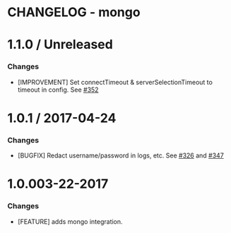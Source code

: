 # CHANGELOG - mongo

1.1.0 / Unreleased
==================
### Changes

* [IMPROVEMENT] Set connectTimeout & serverSelectionTimeout to timeout in config. See [#352][]

1.0.1 / 2017-04-24
==================
### Changes

* [BUGFIX] Redact username/password in logs, etc. See [#326][] and [#347][]

1.0.003-22-2017
==================

### Changes

* [FEATURE] adds mongo integration.

<!--- The following link definition list is generated by PimpMyChangelog --->
[#326]: https://github.com/DataDog/integrations-core/issues/326
[#347]: https://github.com/DataDog/integrations-core/issues/347
[#352]: https://github.com/DataDog/integrations-core/issues/352
